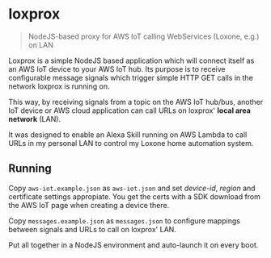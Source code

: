 # loxprox

> NodeJS-based proxy for AWS IoT calling WebServices (Loxone, e.g.) on LAN

Loxprox is a simple NodeJS based application which will connect itself as an
AWS IoT device to your AWS IoT hub. Its purpose is to receive configurable
message signals which trigger simple HTTP GET calls in the network loxprox
is running on.

This way, by receiving signals from a topic on the AWS IoT hub/bus, another
IoT device or AWS cloud application can call URLs on loxprox'
 **local area network** (LAN).

It was designed to enable an Alexa Skill running on AWS Lambda to call URLs
in my personal LAN to control my Loxone home automation system.

## Running

Copy `aws-iot.example.json` as `aws-iot.json` and set *device-id*, *region*
and certificate settings appropiate. You get the certs with a SDK download
from the AWS IoT page when creating a device there.

Copy `messages.example.json` as `messages.json` to configure mappings
between signals and URLs to call on loxprox' LAN.

Put all together in a NodeJS environment and auto-launch it on every boot.
